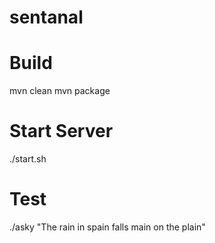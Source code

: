 sentanal
========


Build
========
mvn clean
mvn package


Start Server
========
./start.sh


Test
========
./asky "The rain in spain falls main on the plain"
